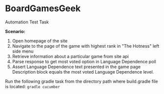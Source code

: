 # BoardGamesGeek 
Automation Test Task

**Scenario:**

1. Open homepage of the site
2. Navigate to the page of the game with highest rank in "The Hotness" left side menu
3. Retrieve information about a particular game from site api
4. Parse response to get most voted option in Language Dependence poll
5. Assert Language Dependence text presented in the game page Description block equals the most voted Language Dependence level.

Run the following gradle task from the directory path where build.gradle file is located:
`gradle cucumber`

